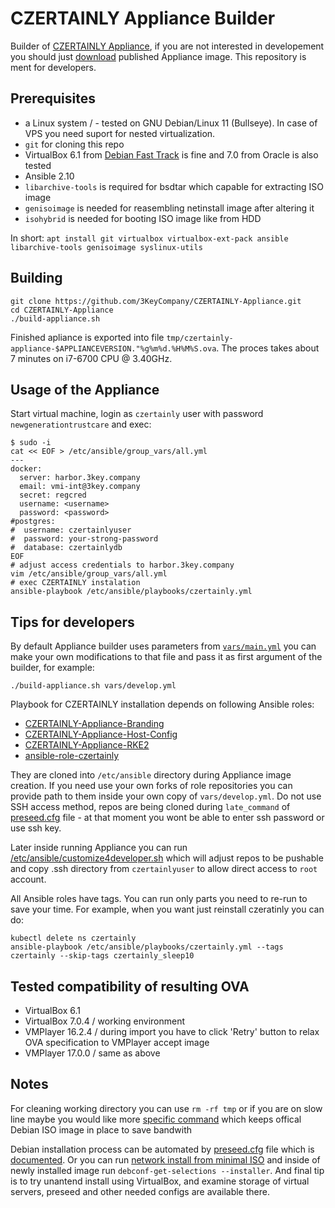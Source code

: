# CZERTAINLY Appliance Builder

Builder of [CZERTAINLY Appliance](https://docs.czertainly.com/docs/installation-guide/deployment/deployment-appliance/overview), if you are not interested in developement you should just [download](https://docs.czertainly.com/docs/installation-guide/deployment/deployment-appliance/overview#download-and-import-image) published Appliance image. This repository is ment for developers.

## Prerequisites

* a Linux system / - tested on GNU Debian/Linux 11 (Bullseye). In case of VPS you need suport for nested virtualization.
* `git` for cloning this repo
* VirtualBox 6.1 from [Debian Fast Track](https://fasttrack.debian.net/) is fine and 7.0 from Oracle is also tested
* Ansible 2.10
* `libarchive-tools` is required for bsdtar which capable for extracting ISO image
* `genisoimage` is needed for reasembling netinstall image after altering it
* `isohybrid` is needed for booting ISO image like from HDD

In short:
`apt install git virtualbox virtualbox-ext-pack ansible libarchive-tools genisoimage syslinux-utils`

## Building

```
git clone https://github.com/3KeyCompany/CZERTAINLY-Appliance.git
cd CZERTAINLY-Appliance
./build-appliance.sh
```
Finished apliance is exported into file `tmp/czertainly-appliance-$APPLIANCEVERSION."%g%m%d.%H%M%S.ova`. The proces takes about 7 minutes on i7-6700 CPU @ 3.40GHz.

## Usage of the Appliance

Start virtual machine, login as `czertainly` user with password `newgenerationtrustcare` and exec:

```
$ sudo -i
cat << EOF > /etc/ansible/group_vars/all.yml
---
docker:
  server: harbor.3key.company
  email: vmi-int@3key.company
  secret: regcred
  username: <username>
  password: <password>
#postgres:
#  username: czertainlyuser
#  password: your-strong-password
#  database: czertainlydb
EOF
# adjust access credentials to harbor.3key.company
vim /etc/ansible/group_vars/all.yml
# exec CZERTAINLY instalation
ansible-playbook /etc/ansible/playbooks/czertainly.yml
```
## Tips for developers

By default Appliance builder uses parameters from [`vars/main.yml`](./vars/main.yml) you can make your own modifications to that file and pass it as first argument of the builder, for example:
```
./build-appliance.sh vars/develop.yml
```

Playbook for CZERTAINLY installation depends on following Ansible
roles:
  - [CZERTAINLY-Appliance-Branding](https://github.com/3KeyCompany/CZERTAINLY-Appliance-Branding)
  - [CZERTAINLY-Appliance-Host-Config](https://github.com/3KeyCompany/CZERTAINLY-Appliance-Host-Config)
  - [CZERTAINLY-Appliance-RKE2](https://github.com/3KeyCompany/CZERTAINLY-Appliance-RKE2)
  - [ansible-role-czertainly](https://github.com/3KeyCompany/ansible-role-czertainly)

They are cloned into `/etc/ansible` directory during Appliance image
creation. If you need use your own forks of role repositories you can
provide path to them inside your own copy of `vars/develop.yml`. Do
not use SSH access method, repos are being cloned during
`late_command` of [preseed.cfg](templates/preseed.cfg.j2#L58) file -
at that moment you wont be able to enter ssh password or use ssh key.

Later inside running Appliance you can run
[/etc/ansible/customize4developer.sh](files/customize4developer.sh) which
will adjust repos to be pushable and copy .ssh directory from
`czertainlyuser` to allow direct access to `root` account.

All Ansible roles have tags. You can run only parts you need to re-run to save your time. For example, when you want just reinstall czeratinly you can do:
```
kubectl delete ns czertainly
ansible-playbook /etc/ansible/playbooks/czertainly.yml --tags czertainly --skip-tags czertainly_sleep10
```

## Tested compatibility of resulting OVA

* VirtualBox 6.1
* VirtualBox 7.0.4 / working environment
* VMPlayer 16.2.4 / during import you have to click 'Retry' button to relax OVA specification to VMPlayer accept image
* VMPlayer 17.0.0 / same as above

## Notes

For cleaning working directory you can use `rm -rf tmp` or if you are on slow line maybe you would like more [specific command](build-appliance.sh#L5) which keeps offical Debian ISO image in place to save bandwith

Debian installation process can be automated by [preseed.cfg](./templates/preseed.cfg.j2) file which is [documented](https://www.debian.org/releases/stable/amd64/apbs02.en.html). Or you can run [network install from minimal ISO](https://www.debian.org/CD/netinst/) and inside of newly installed image run `debconf-get-selections --installer`. And final tip is to try unantend install using VirtualBox, and examine storage of virtual servers, preseed and other needed configs are available there.
